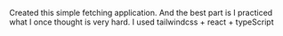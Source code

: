 Created this simple fetching application. And the best part is I practiced what I once thought is very hard.
I used tailwindcss + react + typeScript
